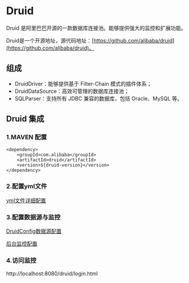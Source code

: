 # Druid
Druid 是阿里巴巴开源的一款数据库连接池。能够提供强大的监控和扩展功能。

Druid是一个开源地址，源代码地址：[https://github.com/alibaba/druid](https://github.com/alibaba/druid)。

## 组成
* DruidDriver：能够提供基于 Filter-Chain 模式的插件体系；
* DruidDataSource：高效可管理的数据库连接池；
* SQLParser：支持所有 JDBC 兼容的数据库，包括 Oracle、MySQL 等。

## Druid 集成
### 1.MAVEN 配置
	<dependency>
		<groupId>com.alibaba</groupId>
		<artifactId>druid</artifactId>
		<version>${druid-version}</version>
	</dependency>
	
### 2.配置yml文件
[yml文件详细配置](https://github.com/gavin9508/struggle/blob/master/struggle-spring/src/main/resources/application.yml)

### 3.配置数据源与监控
[DruidConfig数据源配置](https://github.com/gavin9508/struggle/blob/master/struggle-spring/src/main/java/com/struggle/spring/common/config/druid/DruidConfig.java)

[后台监控配置](https://github.com/gavin9508/struggle/blob/master/struggle-spring/src/main/java/com/struggle/spring/common/config/druid/DruidConfig.java)

### 4.访问监控
http://localhost:8080/druid/login.html
	
